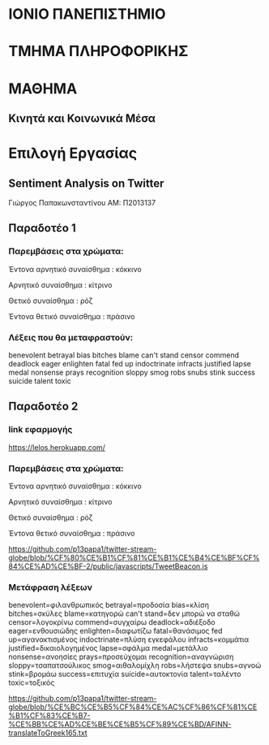 # ΙΟΝΙΟ ΠΑΝΕΠΙΣΤΗΜΙΟ 

# ΤΜΗΜΑ ΠΛΗΡΟΦΟΡΙΚΗΣ 

# ΜΑΘΗΜΑ

## Κινητά και Κοινωνικά Μέσα

# Επιλογή Εργασίας

## Sentiment Analysis on Twitter

Γιώργος Παπακωνσταντίνου
ΑΜ: Π2013137

## Παραδοτέο 1

### Παρεμβάσεις στα χρώματα:

Έντονα αρνητικό συναίσθημα : κόκκινο

Αρνητικό συναίσθημα : κίτρινο

Θετικό συναίσθημα : ρόζ

Έντονα θετικό συναίσθημα : πράσινο

### Λέξεις που θα μεταφραστούν:
benevolent
betrayal
bias
bitches
blame
can't stand
censor
commend
deadlock
eager
enlighten
fatal
fed up
indoctrinate
infracts
justified
lapse
medal
nonsense
prays
recognition
sloppy
smog
robs
snubs
stink
success
suicide
talent
toxic


## Παραδοτέο 2

### link εφαρμογής

https://lelos.herokuapp.com/

### Παρεμβάσεις στα χρώματα:

Έντονα αρνητικό συναίσθημα : κόκκινο

Αρνητικό συναίσθημα : κίτρινο

Θετικό συναίσθημα : ρόζ

Έντονα θετικό συναίσθημα : πράσινο

https://github.com/p13papa1/twitter-stream-globe/blob/%CF%80%CE%B1%CF%81%CE%B1%CE%B4%CE%BF%CF%84%CE%AD%CE%BF-2/public/javascripts/TweetBeacon.js

### Μετάφραση λέξεων

benevolent=φιλανθρωπικός
betrayal=προδοσία
bias=κλίση
bitches=σκύλες
blame=κατηγορώ
can't stand=δεν μπορώ να σταθώ
censor=λογοκρίνω
commend=συγχαίρω
deadlock=αδιέξοδο
eager=ενθουσιώδης
enlighten=διαφωτίζω
fatal=θανάσιμος
fed up=αγανακτισμένος
indoctrinate=πλύση εγκεφάλου
infracts=κομμάτια
justified=δικαιολογημένος
lapse=σφάλμα
medal=μετάλλιο
nonsense=ανοησίες
prays=προσεύχομαι
recognition=αναγνώριση
sloppy=τσαπατσούλικος
smog=αιθαλομίχλη
robs=λήστεψα
snubs=αγνοώ
stink=βρομάω
success=επιτυχία
suicide=αυτοκτονία
talent=ταλέντο
toxic=τοξικός

https://github.com/p13papa1/twitter-stream-globe/blob/%CE%BC%CE%B5%CF%84%CE%AC%CF%86%CF%81%CE%B1%CF%83%CE%B7-%CE%BB%CE%AD%CE%BE%CE%B5%CF%89%CE%BD/AFINN-translateToGreek165.txt
